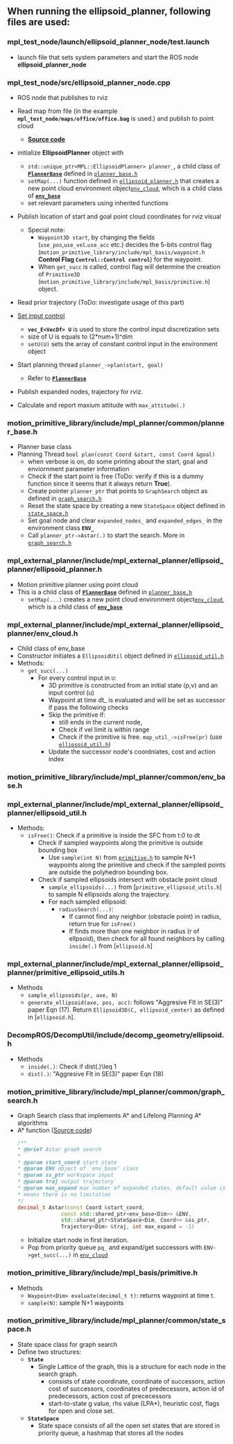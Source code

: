## When running the ellipsoid_planner, following files are used:

### mpl_test_node/launch/ellipsoid_planner_node/test.launch
- launch file that sets system parameters and start the ROS node **ellipsoid_planner_node**

### mpl_test_node/src/ellipsoid_planner_node.cpp
- ROS node that publishes to rviz
- Read map from file (in the example **`mpl_test_node/maps/office/office.bag`** is used.) and publish to point cloud
    *   [**Source code**](https://github.com/sikang/mpl_ros/blob/master/mpl_test_node/src/ellipsoid_planner_node.cpp#L26-L32)

- initialize **EllipsoidPlanner** object with
    * `std::unique_ptr<MPL::EllipsoidPlanner> planner_`, a child class of **[`PlannerBase`](#motion_primitive_libraryincludempl_plannercommonplanner_baseh)** defined in [`planner_base.h`](https://github.com/sikang/motion_primitive_library/blob/547ddcda7cbf496fd3a76945da727926333d640e/include/mpl_planner/common/planner_base.h)
    * `setMap(...)` function defined in [`ellipsoid_planner.h`](doc.md#mpl_external_plannerincludempl_external_plannerellipsoid_plannerellipsoid_plannerh) that creates a new point cloud environment object[`env_cloud`](doc.md#mpl_external_plannerincludempl_external_plannerellipsoid_plannerenv_cloudh), which is a child class of [**`env_base`**](doc.md#motion_primitive_libraryincludempl_plannercommonenv_baseh)
    * set relevant parameters using inherited functions

- Publish location of start and goal point cloud coordinates for rviz visual
    * Special note:
        * `Waypoint3D start`, by changing the fields (`use_pos`,`use_vel`.`use_acc` etc.) decides the 5-bits control flag (`motion_primitive_library/include/mpl_basis/waypoint.h` **Control Flag `Control::Control control`**) for the waypoint.
        * When `get_succ` is called, control flag will determine the creation of `Primitive3D` (`motion_primitive_library/include/mpl_basis/primitive.h`) object.

- Read prior trajectory (ToDo: investigate usage of this part)

- [Set input control](https://github.com/sikang/mpl_ros/blob/master/mpl_test_node/src/ellipsoid_planner_node.cpp#L142-L157) 
    * **`vec_E<VecDf> U`** is used to store the control input discretization sets
    * size of U is equals to (2*num+1)^dim
    * `setU(U)` sets the array of constant control input in the environment object

- Start planning thread `planner_->plan(start, goal)`
    * Refer to **[`PlannerBase`](doc.md##motion_primitive_libraryincludempl_plannercommonplanner_baseh)**

- Publish expanded nodes, trajectory for rviz.

- Calculate and report maxium attitude with `max_attitude(.)`

### motion_primitive_library/include/mpl_planner/common/planner_base.h
- Planner base class
- Planning Thread `bool plan(const Coord &start, const Coord &goal)`
    * when verbose is on, do some printing about the start, goal and enviornment parameter information
    * Check if the start point is free (ToDo: verify if this is a dummy function since it seems that it always return **True**).
    * Create pointer `planner_ptr` that points to `GraphSearch` object as defined in [`graph_search.h`](doc.md#motion_primitive_libraryincludempl_plannercommongraph_searchh)
    * Reset the state space by creating a new `StateSpace` object defined in [`state_space.h`](doc.md#motion_primitive_libraryincludempl_plannercommonstate_spaceh)
    * Set goal node and clear `expanded_nodes_` and `expanded_edges_` in the environment class **`ENV_`**
    * Call `planner_ptr->Astar(.)` to start the search. More in [`graph_search.h`](doc.md#motion_primitive_libraryincludempl_plannercommongraph_searchh)

### mpl_external_planner/include/mpl_external_planner/ellipsoid_planner/ellipsoid_planner.h
- Motion primitive planner using point cloud
- This is a child class of **[`PlannerBase`](#motion_primitive_libraryincludempl_plannercommonplanner_baseh)** defined in [`planner_base.h`](https://github.com/sikang/motion_primitive_library/blob/547ddcda7cbf496fd3a76945da727926333d640e/include/mpl_planner/common/planner_base.h)
    * `setMap(...)` creates a new point cloud environment object[`env_cloud`](doc.md#mpl_external_plannerincludempl_external_plannerellipsoid_plannerenv_cloudh), which is a child class of [**`env_base`**](doc.md#motion_primitive_libraryincludempl_plannercommonenv_baseh)

### mpl_external_planner/include/mpl_external_planner/ellipsoid_planner/env_cloud.h
- Child class of env_base
- Constructor initiates a `EllipsoidUtil` object defined in [`ellipsoid_util.h`](doc.md#mpl_external_plannerincludempl_external_plannerellipsoid_plannerellipsoid_utilh)
- Methods:
    * `get_succ(...)`
        * For every control input in `U`:
            * 3D primitive is constructed from an initial state (p,v) and an input control (u)
            * Waypoint at time dt_ is evaluated and will be set as successor if pass the following checks
            * Skip the primitive if:
                * still ends in the current node, 
                * Check if vel limit is within range
                * Check if the primitive is free. `map_util_->isFree(pr)` (use [`ellipsoid_util.h`](doc.md#mpl_external_plannerincludempl_external_plannerellipsoid_plannerellipsoid_utilh))
            * Update the successor node's coordniates, cost and action index

### motion_primitive_library/include/mpl_planner/common/env_base.h

### mpl_external_planner/include/mpl_external_planner/ellipsoid_planner/ellipsoid_util.h
- Methods:
    * `isFree()`: Check if a primitive is inside the SFC from t:0 to dt
        * Check if sampled waypoints along the primitive is outside bounding box
            * Use `sample(int N)` from [`primitive.h`](doc.md#motion_primitive_libraryincludempl_basisprimitiveh) to sample N+1 waypoints along the primitive and check if the sampled points are outside the polyhedron bounding box.
        * Check if sampled ellipsoids intersect with obstacle point cloud
            * `sample_ellipsoids(...)` from [`primitive_ellipsoid_utils.h`] to sample N ellipsoids along the trajectory.
            * For each sampled ellipsoid:
                * `radiusSearch(...)`:
                    * If cannot find any neighbor (obstacle point) in radius, return true for `isFree()`
                    * If finds more than one neighbor in radius (r of ellpsoid), then check for all found neighbors by calling `inside(.)` from [`ellipsoid.h`]

### mpl_external_planner/include/mpl_external_planner/ellipsoid_planner/primitive_ellipsoid_utils.h
- Methods
    * `sample_ellipsoids(pr, axe, N)`
    * `generate_ellipsoid(axe, pos, acc)`: follows "Aggresive Flt in SE(3)" paper Eqn (17). Return `Ellipsoid3D(C, ellipsoid_center)` as defined in [`ellipsoid.h`].

### DecompROS/DecompUtil/include/decomp_geometry/ellipsoid.h
- Methods
    * `inside(.)`: Check if dist(.)\leq 1
    * `dist(.)`: "Aggresive Flt in SE(3)" paper Eqn (18)

### motion_primitive_library/include/mpl_planner/common/graph_search.h
- Graph Search class that implements A* and Lifelong Planning A* algorithms
- A* function ([Source code](https://github.com/sikang/motion_primitive_library/blob/547ddcda7cbf496fd3a76945da727926333d640e/include/mpl_planner/common/graph_search.h))
    ```cpp
  /**
   * @brief Astar graph search
   *
   * @param start_coord start state
   * @param ENV object of `env_base' class
   * @param ss_ptr workspace input
   * @param traj output trajectory
   * @param max_expand max number of expanded states, default value is -1 which
   * means there is no limitation
   */
  decimal_t Astar(const Coord &start_coord,
                  const std::shared_ptr<env_base<Dim>> &ENV,
                  std::shared_ptr<StateSpace<Dim, Coord>> &ss_ptr,
                  Trajectory<Dim> &traj, int max_expand = -1) 
    ```
    * Initialize start node in first iteration.
    * Pop from priority queue `pq_` and expand/get successors with `ENV->get_succ(...)` in [`env_cloud`](doc.md#mpl_external_plannerincludempl_external_plannerellipsoid_plannerenv_cloudh)

### motion_primitive_library/include/mpl_basis/primitive.h
- Methods
    * `Waypoint<Dim> evaluate(decimal_t t)`: returns waypoint at time t.
    * `sample(N)`: sample N+1 waypoints





### motion_primitive_library/include/mpl_planner/common/state_space.h
- State space class for graph search
- Define two structures:
    * **`State`**
        * Single Lattice of the graph, this is a structure for each node in the search graph.
            * consists of state coordinate, coordinate of successors, action cost of successors, coordinates of predecessors, action id of predecessors, action cost of prececessors
            * start-to-state g value, rhs value (LPA*), heuristic cost, flags for open and close set.
    * **`StateSpace`**
        * State space consists of all the open set states that are stored in priority queue, a hashmap that stores all the nodes


